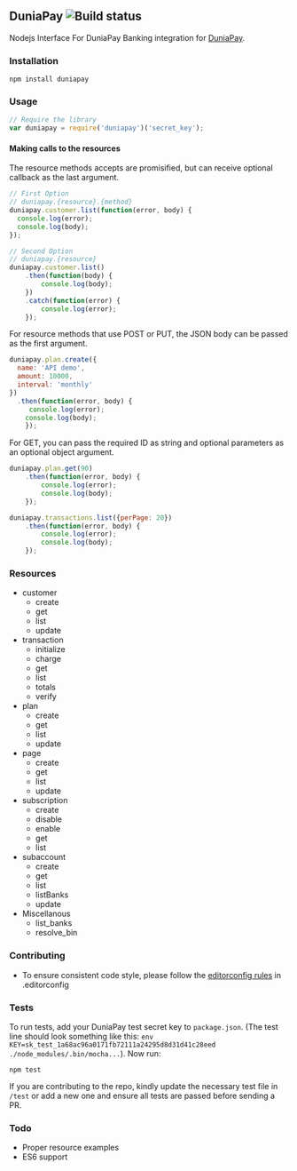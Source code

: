 ## DuniaPay ![Build status](https://travis-ci.org/theslyone/node-duniapay.svg?branch=master)

Nodejs Interface For DuniaPay Banking integration for [DuniaPay](https://duniapay.co/).

### Installation

```
npm install duniapay
```

### Usage

```js
// Require the library
var duniapay = require('duniapay')('secret_key');
```

#### Making calls to the resources
The resource methods accepts are promisified, but can receive optional callback as the last argument.

```js
// First Option
// duniapay.{resource}.{method}
duniapay.customer.list(function(error, body) {
  console.log(error);
  console.log(body);
});
```
```js
// Second Option
// duniapay.{resource}
duniapay.customer.list()
	.then(function(body) {
  		console.log(body);
	})
	.catch(function(error) {
		console.log(error);
	});
```



For resource methods that use POST or PUT, the JSON body can be passed as the first argument.

```js
duniapay.plan.create({
  name: 'API demo',
  amount: 10000,
  interval: 'monthly'
})
  .then(function(error, body) {
  	 console.log(error);
    console.log(body);
	});
```

For GET, you can pass the required ID as string and optional parameters as an optional object argument.

```js
duniapay.plan.get(90)
	.then(function(error, body) {
		console.log(error);
		console.log(body);
	});
```

```js
duniapay.transactions.list({perPage: 20})
	.then(function(error, body) {
		console.log(error);
		console.log(body);
	});
```

### Resources

- customer
  - create
  - get
  - list
  - update
- transaction
  - initialize
  - charge
  - get
  - list
  - totals
  - verify
- plan
  - create
  - get
  - list
  - update
- page
  - create
  - get
  - list
  - update
- subscription
  - create
  - disable
  - enable
  - get
  - list
- subaccount
  - create
  - get
  - list
  - listBanks
  - update
- Miscellanous
  - list_banks
  - resolve_bin
  


### Contributing
- To ensure consistent code style, please follow the [editorconfig rules](http://obem.be/2015/06/01/a-quick-note-on-editorconfig.html) in .editorconfig

### Tests

To run tests, add your DuniaPay test secret key to `package.json`. (The test line should look something like this: `env KEY=sk_test_1a68ac96a0171fb72111a24295d8d31d41c28eed ./node_modules/.bin/mocha...`). Now run:

```
npm test
```

If you are contributing to the repo, kindly update the necessary test file in `/test` or add a new one and ensure all tests are passed before sending a PR.

### Todo

- Proper resource examples
- ES6 support
